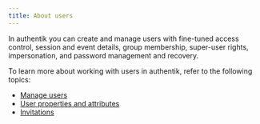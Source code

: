 ```yaml
---
title: About users
---
```


In authentik you can create and manage users with fine-tuned access control, session and event details, group membership, super-user rights, impersonation, and password management and recovery.

To learn more about working with users in authentik, refer to the following topics:

-   [Manage users](./user_basic_operations)
-   [User properties and attributes](./user_ref)
-   [Invitations](./invitations)
